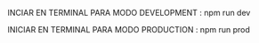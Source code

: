 INCIAR EN TERMINAL PARA MODO DEVELOPMENT : npm run dev 

INICIAR EN TERMINAL PARA MODO PRODUCTION : npm run prod
